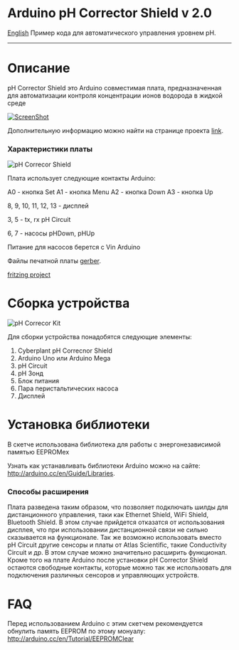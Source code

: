 # Arduino pH Corrector Shield v 2.0
[English](https://github.com/cyberplantru/Arduino-pH-Corrector-Shield-v2.0-English)
Пример кода для автоматического управления уровнем pH.
__________

# Описание


pH Corrector Shield это Arduino совместимая плата,
предназначенная для автоматизации контроля концентрации ионов водорода в жидкой среде

[![ScreenShot](https://raw.github.com/GabLeRoux/WebMole/master/ressources/WebMole_Youtube_Video.png)](http://www.youtube.com/watch?v=vZGudOGjutk)

Дополнительную информацию можно найти на странице проекта [link](http://www.cyberplant.info).

### Характеристики платы

![pH Correcor Shield](http://cyberplant.ru/modules/blogwp/wordpress/wp-content/uploads/2014/01/pH_Corrector_Shield_400.jpg)

Плата использует следующие контакты Arduino:

A0 - кнопка Set
A1 - кнопка Menu
A2 - кнопка Down
A3 - кнопка Up

8, 9, 10, 11, 12, 13 - дисплей

3, 5 - tx, rx pH Circuit

6, 7 - насосы pHDown, pHUp

Питание для насосов берется с Vin Arduino

Файлы печатной платы [gerber](http://cyberplant.ru/modules/blogwp/wordpress/wp-content/uploads/2014/01/pH_Shield_2.5.zip).

[fritzing project](http://fritzing.org/projects/ph-corrector-shield-v20)

# Сборка устройства

![pH Correcor Kit](http://cyberplant.ru/modules/blogwp/wordpress/wp-content/uploads/2014/01/pH_kit_1_400.jpg)

Для сборки устройства понадобятся следующие элементы:
1. Cyberplant pH Correcnor Shield
2. Arduino Uno или Arduino Mega 
3. pH Circuit
4. pH Зонд
5. Блок питания 
6. Пара перистальтических насоса
7. Дисплей



# Установка библиотеки

В скетче использована библиотека для работы
с энергонезависимой памятью EEPROMex

Узнать как устанавливать библиотеки Arduino можно на сайте: <http://arduino.cc/en/Guide/Libraries>.


### Способы расширения

Плата разведена таким образом, что позволяет подключать
шилды для дистанционного управления, таки как Ethernet Shield, 
WiFi Shield, Bluetooth Shield.
В этом случае прийдется отказатся от использования дисплея, что при использовании дистанционной связи не сильно сказывается на функционале.
Так же возможно использовать вместо pH Circuit другие сенсоры и платы от Atlas Scientific, такие Conductivity Circuit и др. 
В этом случае можно значительно расширить функционал.
Кроме того на плате Arduino после установки pH Corrector Shield остаются свободные контакты, которые можно так же использовать для подключения различных сенсоров и управляющих устройств.

# FAQ

Перед использованием Arduino c этим скетчем рекомендуется
обнулить память EEPROM по этому монуалу: <http://arduino.cc/en/Tutorial/EEPROMClear>

